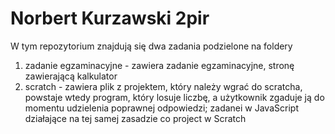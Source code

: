 # Norbert Kurzawski 2pir
W tym repozytorium znajdują się dwa zadania podzielone na foldery
1) zadanie egzaminacyjne - zawiera zadanie egzaminacyjne, stronę zawierającą kalkulator
2) scratch - zawiera plik z projektem, który należy wgrać do scratcha, powstaje wtedy program, który losuje liczbę, a użytkownik zgaduje ją do momentu udzielenia poprawnej odpowiedzi; zadanei w JavaScript działające na tej samej zasadzie co project w Scratch
